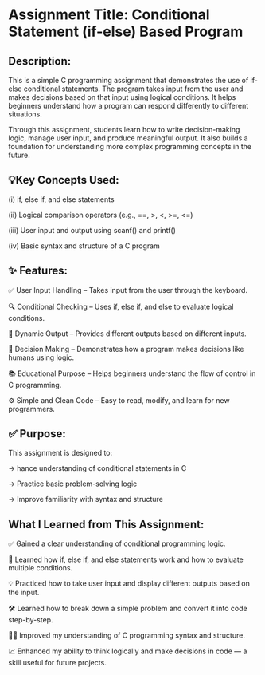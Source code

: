 
# Assignment Title: Conditional Statement (if-else) Based Program







##  Description:
This is a simple C programming assignment that demonstrates the use of if-else conditional statements. The program takes input from the user and makes decisions based on that input using logical conditions. It helps beginners understand how a program can respond differently to different situations.

Through this assignment, students learn how to write decision-making logic, manage user input, and produce meaningful output. It also builds a foundation for understanding more complex programming concepts in the future.
## 💡Key Concepts Used:
(i) if, else if, and else statements

(ii) Logical comparison operators (e.g., ==, >, <, >=, <=)

(iii) User input and output using scanf() and printf()

(iv) Basic syntax and structure of a C program


## ✨ Features:
✅ User Input Handling – Takes input from the user through the keyboard.

🔍 Conditional Checking – Uses if, else if, and else to evaluate logical conditions.

🔄 Dynamic Output – Provides different outputs based on different inputs.

🧠 Decision Making – Demonstrates how a program makes decisions like humans using logic.

📚 Educational Purpose – Helps beginners understand the flow of control in C programming.

⚙️ Simple and Clean Code – Easy to read, modify, and learn for new programmers.
## ✅ Purpose:
This assignment is designed to:

-> hance understanding of conditional statements in C

-> Practice basic problem-solving logic

-> Improve familiarity with syntax and structure
## 
##  What I Learned from This Assignment:
✅ Gained a clear understanding of conditional programming logic.

🧠 Learned how if, else if, and else statements work and how to evaluate multiple conditions.

💡 Practiced how to take user input and display different outputs based on the input.

🛠️ Learned how to break down a simple problem and convert it into code step-by-step.

👨‍💻 Improved my understanding of C programming syntax and structure.

📈 Enhanced my ability to think logically and make decisions in code — a skill useful for future projects.



